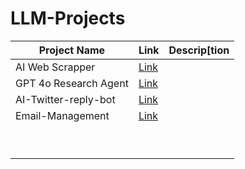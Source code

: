 # LLM-Projects

| Project Name | Link | Descrip[tion |
| -- | -- | -- |
| AI Web Scrapper | [Link](https://github.com/mcfatbeard57/LLM-Projects/tree/main/AI-Web-Scraper) | |
| GPT 4o Research Agent | [Link](https://github.com/mcfatbeard57/LLM-Projects/tree/main/GPT%204o%20Research%20Agent) | |
| AI-Twitter-reply-bot | [Link](https://github.com/mcfatbeard57/LLM-Projects/tree/main/AI-Twitter-reply-bot) | |
| Email-Management | [Link](https://github.com/mcfatbeard57/LLM-Projects/tree/main/Email-Management-with-CrewAI-LangGraph) | |
| | | |
| | | |
| | | |
| | | |
| | | |
| | | |
| | | |
| | | |
| | | |



